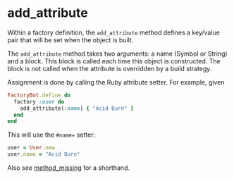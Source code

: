 # add_attribute

Within a factory definition, the `add_attribute` method defines a key/value
pair that will be set when the object is built.

The `add_attribute` method takes two arguments: a name (Symbol or String) and a
block. This block is called each time this object is constructed. The block is
not called when the attribute is overridden by a build strategy.

Assignment is done by calling the Ruby attribute setter. For example, given

```ruby
FactoryBot.define do
  factory :user do
    add_attribute(:name) { "Acid Burn" }
  end
end
```

This will use the `#name=` setter:

```ruby
user = User.new
user.name = "Acid Burn"
```

Also see [method_missing](method_missing.html) for a shorthand.
